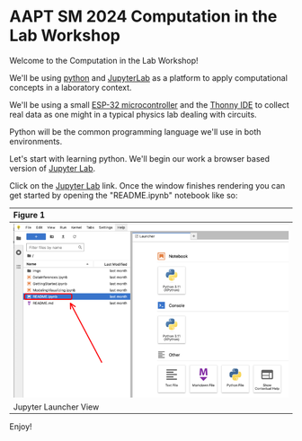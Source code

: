 # AAPT SM 2024 Computation in the Lab Workshop

Welcome to the Computation in the Lab Workshop! 

We'll be using [python](https://python.org) and [JupyterLab](https://try.jupyter.org) as a platform to apply computational concepts in a laboratory context.

We'll be using a small [ESP-32 microcontroller](https://www.espressif.com/en/products/socs/esp32-s2) and the [Thonny IDE](https://thonny.org/) to collect real data as one might in a typical physics lab dealing with circuits.

Python will be the common programming language we'll use in both environments.

Let's start with learning python. We'll begin our work a browser based version of [Jupyter Lab](https://sspickle.github.io/SM2024-CompLab/lab/index.html).

Click on the [Jupyter Lab](https://sspickle.github.io/SM2024-CompLab/lab/index.html) link. Once the window finishes rendering you can get started by opening the "README.ipynb" notebook like so:

|Figure 1|
|:-|
|![Fig. 1: README notebook](./content/imgs/jupyter-launcher.png)|
|Jupyter Launcher View|

Enjoy!
